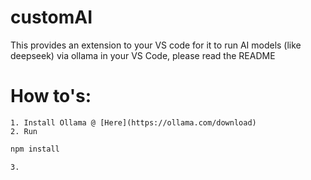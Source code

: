 # customAI
This provides an extension to your VS code for it to run AI models (like deepseek) via ollama in your VS Code, please read the README


# How to's:
    1. Install Ollama @ [Here](https://ollama.com/download)
    2. Run 
```bash
npm install
```
    3. 